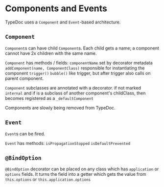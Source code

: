# Components and Events

TypeDoc uses a `Component` and `Event`-based architecture.

## `Component`

`Component`s can have child `Component`s.
Each child gets a name; a component cannot have 2x children with the same name.

`Component` has methods / fields:
`componentName` set by decorator metadata
`addComponent(name, ComponentClass)` responsible for instantiating the component
`trigger()`
`bubble()` like trigger, but after trigger also calls on parent component.

`Component` subclasses are annotated with a decorator.
if not marked `internal` and if is a subclass of another component's childClass,
then becomes registered as a `_defaultComponent`

Components are slowly being removed from TypeDoc.

## `Event`

`Event`s can be fired.

`Event` has methods:
`isPropagationStopped`
`isDefaultPrevented`

## `@BindOption`

`@BindOption` decorator can be placed on any class which has `application` or `options` fields.
It turns the field into a getter which gets the value from `this.options` or `this.application.options`
